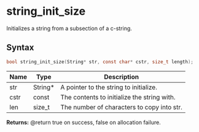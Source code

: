 # string_init_size

Initializes a string from a subsection of a c-string.

## Syntax

```c
bool string_init_size(String* str, const char* cstr, size_t length);
```

| Name | Type | Description |
| --- | --- | --- |
| str | String* | A pointer to the string to initialize. |
| cstr | const | The contents to initialize the string with. |
| len | size_t | The number of characters to copy into str. |

**Returns:** @return true on success, false on allocation failure.

